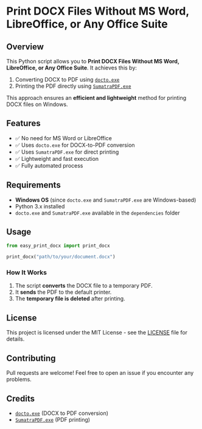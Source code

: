 # Print DOCX Files Without MS Word, LibreOffice, or Any Office Suite

## Overview
This Python script allows you to **Print DOCX Files Without MS Word, LibreOffice, or Any Office Suite**. It achieves this by:
1. Converting DOCX to PDF using [`docto.exe`](https://github.com/tobya/DocTo)
2. Printing the PDF directly using [`SumatraPDF.exe`](https://www.sumatrapdfreader.org/)

This approach ensures an **efficient and lightweight** method for printing DOCX files on Windows.

## Features
- ✅ No need for MS Word or LibreOffice  
- ✅ Uses `docto.exe` for DOCX-to-PDF conversion  
- ✅ Uses `SumatraPDF.exe` for direct printing  
- ✅ Lightweight and fast execution  
- ✅ Fully automated process  

## Requirements
- **Windows OS** (since `docto.exe` and `SumatraPDF.exe` are Windows-based)
- Python 3.x installed
- `docto.exe` and `SumatraPDF.exe` available in the `dependencies` folder

## Usage
```python
from easy_print_docx import print_docx

print_docx("path/to/your/document.docx")
```

### How It Works
1. The script **converts** the DOCX file to a temporary PDF.
2. It **sends** the PDF to the default printer.
3. The **temporary file is deleted** after printing.


## License
This project is licensed under the MIT License - see the [LICENSE](LICENSE) file for details.

## Contributing
Pull requests are welcome! Feel free to open an issue if you encounter any problems.

## Credits 
  - [`docto.exe`](https://github.com/tobya/DocTo) (DOCX to PDF conversion)  
  - [`SumatraPDF.exe`](https://www.sumatrapdfreader.org/) (PDF printing)
